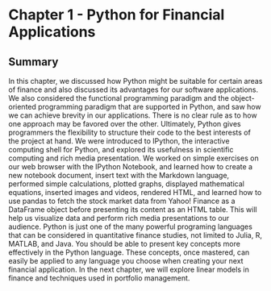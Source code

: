 # Chapter 1 - Python for Financial Applications

## Summary
In this chapter, we discussed how Python might be suitable for certain areas
of finance and also discussed its advantages for our software applications. We
also considered the functional programming paradigm and the object-oriented
programming paradigm that are supported in Python, and saw how we can achieve
brevity in our applications. There is no clear rule as to how one approach may be
favored over the other. Ultimately, Python gives programmers the flexibility to
structure their code to the best interests of the project at hand.
We were introduced to IPython, the interactive computing shell for Python, and
explored its usefulness in scientific computing and rich media presentation. We
worked on simple exercises on our web browser with the IPython Notebook, and
learned how to create a new notebook document, insert text with the Markdown
language, performed simple calculations, plotted graphs, displayed mathematical
equations, inserted images and videos, rendered HTML, and learned how to use
pandas to fetch the stock market data from Yahoo! Finance as a DataFrame object
before presenting its content as an HTML table. This will help us visualize data and
perform rich media presentations to our audience.
Python is just one of the many powerful programing languages that can be
considered in quantitative finance studies, not limited to Julia, R, MATLAB, and
Java. You should be able to present key concepts more effectively in the Python
language. These concepts, once mastered, can easily be applied to any language
you choose when creating your next financial application.
In the next chapter, we will explore linear models in finance and techniques used
in portfolio management.